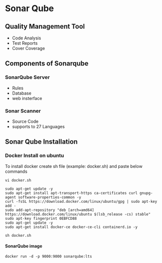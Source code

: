 # Sonar Qube
## Quality Management Tool
- Code Analysis
- Test Reports
- Cover Coverage
## Components of Sonarqube
### SonarQube Server
- Rules
- Database
- web insterface
### Sonar Scanner
- Source Code
- supports to 27 Languages
## Sonar Qube Installation
### Docker Install on ubuntu

To install docker create sh file (example: docker.sh) and paste below commands

```
vi docker.sh
```
```
sudo apt-get update -y
sudo apt-get install apt-transport-https ca-certificates curl gnupg-agent software-properties-common -y
curl -fsSL https://download.docker.com/linux/ubuntu/gpg | sudo apt-key add -
sudo add-apt-repository "deb [arch=amd64] https://download.docker.com/linux/ubuntu $(lsb_release -cs) stable"
sudo apt-key fingerprint 0EBFCD88
sudo apt-get update -y
sudo apt-get install docker-ce docker-ce-cli containerd.io -y 
```
```
sh docker.sh
```
#### SonarQube image

```
docker run -d -p 9000:9000 sonarqube:lts
```
